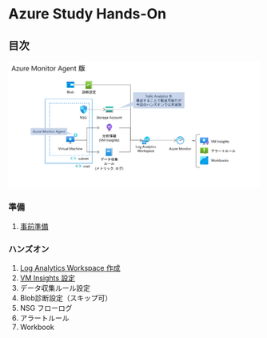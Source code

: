 # Azure Study Hands-On

## 目次

![完成状態](/docs/handout/images/ex00-0000-completed.png)

### 準備

1. [事前準備](preparation/01-arm.md)

### ハンズオン

1. [Log Analytics Workspace 作成](handout/exercise01.md)
1. [VM Insights 設定](handout/exercise02.md)
1. データ収集ルール設定
1. Blob診断設定（スキップ可）
1. NSG フローログ
1. アラートルール
1. Workbook
